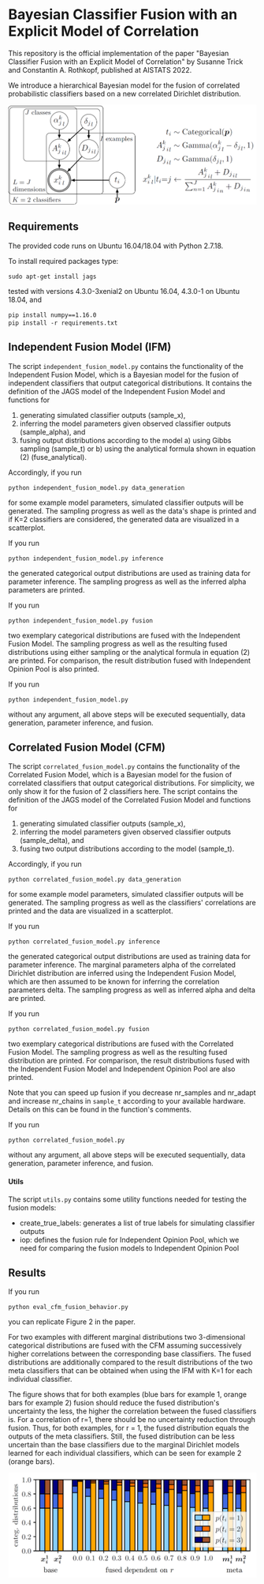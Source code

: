 

# Bayesian Classifier Fusion with an Explicit Model of Correlation

This repository is the official implementation of the paper "Bayesian Classifier Fusion with an Explicit Model of Correlation" by Susanne Trick and Constantin A. Rothkopf, published at AISTATS 2022. 

We introduce a hierarchical Bayesian model for the fusion of correlated probabilistic classifiers based on a new correlated Dirichlet distribution. 

![](cfm_graphical_model.png)


## Requirements

The provided code runs on Ubuntu 16.04/18.04 with Python 2.7.18.

To install required packages type:

```setup_apt
sudo apt-get install jags
```
tested with versions 4.3.0-3xenial2 on Ubuntu 16.04, 4.3.0-1 on Ubuntu 18.04, and

```setup_pip
pip install numpy==1.16.0
pip install -r requirements.txt
```


## Independent Fusion Model (IFM)

The script `independent_fusion_model.py` contains the functionality of the Independent Fusion Model, which is a Bayesian model for the fusion of independent classifiers that output categorical distributions.
It contains the definition of the JAGS model of the Independent Fusion Model and functions for
1. generating simulated classifier outputs (sample_x),
2. inferring the model parameters given observed classifier outputs (sample_alpha), and
3. fusing output distributions according to the model 
    a) using Gibbs sampling (sample_t) or
    b) using the analytical formula shown in equation (2) (fuse_analytical).

Accordingly, if you run
```ifm_data_generation
python independent_fusion_model.py data_generation
```
for some example model parameters, simulated classifier outputs will be generated.
The sampling progress as well as the data's shape is printed and if K=2 classifiers are considered, the generated data are visualized in a scatterplot.

If you run
```ifm_inference
python independent_fusion_model.py inference
```
the generated categorical output distributions are used as training data for parameter inference. The sampling progress as well as the inferred alpha parameters are printed.

If you run
```ifm_fusion
python independent_fusion_model.py fusion
```
two exemplary categorical distributions are fused with the Independent Fusion Model.
The sampling progress as well as the resulting fused distributions using either sampling or the analytical formula in equation (2) are printed.
For comparison, the result distribution fused with Independent Opinion Pool is also printed.

If you run
```ifm_all
python independent_fusion_model.py
```
without any argument, all above steps will be executed sequentially, data generation, parameter inference, and fusion.


## Correlated Fusion Model (CFM)

The script `correlated_fusion_model.py` contains the functionality of the Correlated Fusion Model, which is a Bayesian model for the fusion of correlated classifiers that output categorical distributions.
For simplicity, we only show it for the fusion of 2 classifiers here.
The script contains the definition of the JAGS model of the Correlated Fusion Model and functions for
1. generating simulated classifier outputs (sample_x),
2. inferring the model parameters given observed classifier outputs (sample_delta), and
3. fusing two output distributions according to the model (sample_t).


Accordingly, if you run
```cfm_data_generation
python correlated_fusion_model.py data_generation
```
for some example model parameters, simulated classifier outputs will be generated.
The sampling progress as well as the classifiers' correlations are printed and the data are visualized in a scatterplot.

If you run
```cfm_inference
python correlated_fusion_model.py inference
```
the generated categorical output distributions are used as training data for parameter inference. The marginal parameters alpha of the correlated Dirichlet distribution are inferred using the Independent Fusion Model, which are then assumed to be known for inferring the correlation parameters delta. The sampling progress as well as inferred alpha and delta are printed.

If you run
```cfm_fusion
python correlated_fusion_model.py fusion
```
two exemplary categorical distributions are fused with the Correlated Fusion Model.
The sampling progress as well as the resulting fused distribution are printed. For comparison, the result distributions fused with the Independent Fusion Model and Independent Opinion Pool are also printed.

Note that you can speed up fusion if you decrease nr_samples and nr_adapt and increase nr_chains in `sample_t` according to your available hardware. Details on this can be found in the function's comments.

If you run
```cfm_all
python correlated_fusion_model.py
```
without any argument, all above steps will be executed sequentially, data generation, parameter inference, and fusion.


#### Utils
The script `utils.py` contains some utility functions needed for testing the fusion models:
- create_true_labels: generates a list of true labels for simulating classifier outputs
- iop: defines the fusion rule for Independent Opinion Pool, which we need for comparing the fusion models to Independent Opinion Pool


## Results

If you run
```repl_fusion_behav
python eval_cfm_fusion_behavior.py
```
you can replicate Figure 2 in the paper.

For two examples with different marginal distributions two 3-dimensional categorical distributions are fused with the CFM assuming successively higher correlations between the corresponding base classifiers. The fused distributions are additionally compared to the result distributions of the two meta classifiers that can be obtained when using the IFM with K=1 for each individual classifier.

The figure shows that for both examples (blue bars for example 1, orange bars for example 2) fusion should reduce the fused distribution's uncertainty the less, the higher the correlation between the fused classifiers is. For a correlation of r=1, there should be no uncertainty reduction through fusion. Thus, for both examples, for r = 1, the fused distribution equals the outputs of the meta classifiers. Still, the fused distribution can be less uncertain than the base classifiers due to the marginal Dirichlet models learned for each individual classifiers, which can be seen for example 2 (orange bars).

![](cfm_fusion_behavior.png)
